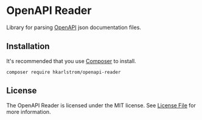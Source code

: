 # OpenAPI Reader

Library for parsing [OpenAPI](https://swagger.io/specification/) json documentation files.

## Installation

It's recommended that you use [Composer](https://getcomposer.org/download) to install.
```shell
composer require hkarlstrom/openapi-reader
```

## License

The OpenAPI Reader is licensed under the MIT license. See [License File](LICENSE) for more information.
